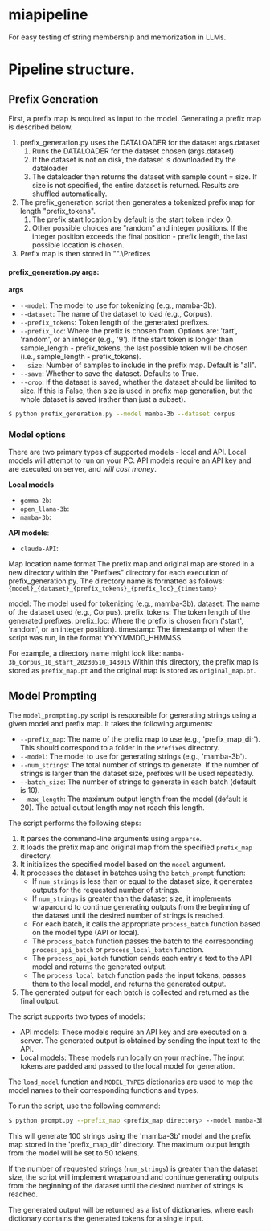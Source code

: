 # miapipeline
For easy testing of string membership and memorization in LLMs.

# Pipeline structure.

## Prefix Generation

First, a prefix map is required as input to the model. Generating a prefix map is described below.

1. prefix_generation.py uses the DATALOADER for the dataset args.dataset
    1. Runs the DATALOADER for the dataset chosen (args.dataset) 
    2. If the dataset is not on disk, the dataset is downloaded by the dataloader
    3. The dataloader then returns the dataset with sample count = size. If size is not specified, the entire dataset is returned. Results are shuffled automatically.
2. The prefix_generation script then generates a tokenized prefix map for length "prefix_tokens". 
    1. The prefix start location by default is the start token index 0. 
    2. Other possible choices are "random" and integer positions. If the integer position exceeds the final position - prefix length, the last possible location is chosen.
3. Prefix map is then stored in "".\Prefixes 

#### prefix_generation.py args:
**args**
* `--model`: The model to use for tokenizing (e.g., mamba-3b).
* `--dataset`: The name of the dataset to load (e.g., Corpus).
* `--prefix_tokens`: Token length of the generated prefixes.
* `--prefix_loc`: Where the prefix is chosen from. Options are: 'tart', 'random', or an integer (e.g., '9'). If the start token is longer than sample_length - prefix_tokens, the last possible token will be chosen (i.e., sample_length - prefix_tokens).
* `--size`: Number of samples to include in the prefix map. Default is "all".
* `--save`: Whether to save the dataset. Defaults to True.
* `--crop`: If the dataset is saved, whether the dataset should be limited to size. If this is False, then size is used in prefix map generation, but the whole dataset is saved (rather than just a subset).

```bash 
$ python prefix_generation.py --model mamba-3b --dataset corpus  
```

### Model options
There are two primary types of supported models - local and API. Local models will attempt to run on your PC. API models require an API key and are executed on server, and *will cost money*.

**Local models**
* `gemma-2b`: 
* `open_llama-3b`: 
* `mamba-3b`: 

**API models**:
* `claude-API`:

Map location name format
The prefix map and original map are stored in a new directory within the "Prefixes" directory for each execution of prefix_generation.py. The directory name is formatted as follows:
`{model}_{dataset}_{prefix_tokens}_{prefix_loc}_{timestamp}`

model: The model used for tokenizing (e.g., mamba-3b).
dataset: The name of the dataset used (e.g., Corpus).
prefix_tokens: The token length of the generated prefixes.
prefix_loc: Where the prefix is chosen from ('start', 'random', or an integer position).
timestamp: The timestamp of when the script was run, in the format YYYYMMDD_HHMMSS.

For example, a directory name might look like:
`mamba-3b_Corpus_10_start_20230510_143015`
Within this directory, the prefix map is stored as `prefix_map.pt` and the original map is stored as `original_map.pt`.

## Model Prompting

The `model_prompting.py` script is responsible for generating strings using a given model and prefix map. It takes the following arguments:

- `--prefix_map`: The name of the prefix map to use (e.g., 'prefix_map_dir'). This should correspond to a folder in the `Prefixes` directory.
- `--model`: The model to use for generating strings (e.g., 'mamba-3b').
- `--num_strings`: The total number of strings to generate. If the number of strings is larger than the dataset size, prefixes will be used repeatedly.
- `--batch_size`: The number of strings to generate in each batch (default is 10).
- `--max_length`: The maximum output length from the model (default is 20). The actual output length may not reach this length.

The script performs the following steps:

1. It parses the command-line arguments using `argparse`.
2. It loads the prefix map and original map from the specified `prefix_map` directory.
3. It initializes the specified model based on the `model` argument.
4. It processes the dataset in batches using the `batch_prompt` function:
   - If `num_strings` is less than or equal to the dataset size, it generates outputs for the requested number of strings.
   - If `num_strings` is greater than the dataset size, it implements wraparound to continue generating outputs from the beginning of the dataset until the desired number of strings is reached.
   - For each batch, it calls the appropriate `process_batch` function based on the model type (API or local).
   - The `process_batch` function passes the batch to the corresponding `process_api_batch` or `process_local_batch` function.
   - The `process_api_batch` function sends each entry's text to the API model and returns the generated output.
   - The `process_local_batch` function pads the input tokens, passes them to the local model, and returns the generated output.
5. The generated output for each batch is collected and returned as the final output.

The script supports two types of models:

- API models: These models require an API key and are executed on a server. The generated output is obtained by sending the input text to the API.
- Local models: These models run locally on your machine. The input tokens are padded and passed to the local model for generation.

The `load_model` function and `MODEL_TYPES` dictionaries are used to map the model names to their corresponding functions and types.

To run the script, use the following command:

```bash
$ python prompt.py --prefix_map <prefix_map directory> --model mamba-3b --num_strings 100 --max_length 50
```

This will generate 100 strings using the 'mamba-3b' model and the prefix map stored in the 'prefix_map_dir' directory. The maximum output length from the model will be set to 50 tokens.

If the number of requested strings (`num_strings`) is greater than the dataset size, the script will implement wraparound and continue generating outputs from the beginning of the dataset until the desired number of strings is reached.

The generated output will be returned as a list of dictionaries, where each dictionary contains the generated tokens for a single input.

